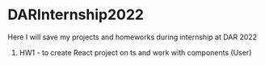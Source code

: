 # DARInternship2022
Here I will save my projects and homeworks during internship at DAR 2022
1. HW1 - to create React project on ts and work with components (User)
